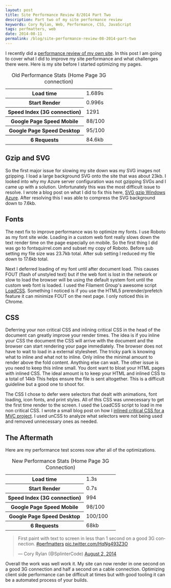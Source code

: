 ```yaml
---
layout: post
title: Site Performance Review 8/2014 Part Two
description: Part two of my site performance review
keywords: Cory Rylan, Web, Performance, CSS, JavaScript
tags: perfmatters, web
date: 2014-08-11
permalink: /blog/site-performance-review-08-2014-part-two
---
```


I recently did a <a href="/blog/site-performance-review-08-2014" target="_blank">performance review of my own site</a>. In
this post I am going to cover what I did to improve my site performance and what challenges there were. Here is my site before
I started optimizing my pages.

<table>
    <caption>Old Performance Stats (Home Page 3G connection)</caption>
    <tbody>
        <tr>
            <th scope="row">Load time</th>
            <td>1.689s</td>
            <td></td>
        </tr>
        <tr>
            <th scope="row">Start Render</th>
            <td>0.996s</td>
            <td></td>
        </tr>
        <tr>
            <th scope="row">Speed Index (3G connection)</th>
            <td>1291</td>
            <td></td>
        </tr>
        <tr>
            <th scope="row">Google Page Speed Mobile</th>
            <td>88/100</td>
            <td></td>
        </tr>
        <tr>
            <th scope="row">Google Page Speed Desktop</th>
            <td>95/100</td>
            <td></td>
        </tr>
        <tr>
            <th scope="row">6 Requests</th>
            <td>84.6kb</td>
            <td></td>
        </tr>
    </tbody>
</table>

## Gzip and SVG
     
So the first major issue for slowing my site down was my SVG images not gzipping. I load a large background SVG onto the site that was
about 23kb. I looked into why my Azure server configuration was not gzipping SVGs and I came up with a solution. Unfortunately this was the most
difficult issue to resolve. I wrote a blog post on what I did to fix this here,
<a href="/blog/svg-gzip-windows-azure" target="_blank">SVG gzip Windows Azure</a>.
After resolving this I was able to compress the SVG background down to 7.6kb.

## Fonts 

The next fix to improve performance was to optimize my fonts. I use Roboto as my font site wide. Loading in a custom web font really
slows down the text render time on the page especially on mobile. So the first thing I did was go to fontsquirrel.com and subset my copy of
Roboto. Before sub setting my file size was 23.7kb total. After sub setting I reduced my file down to 17.6kb total.


Next I deferred loading of my font until after document load. This causes FOUT (flash of unstyled text) but if the web font is lost in the network or slow to load the
browser will be using the default system font until the custom web font is loaded. I used the Filament Group's awesome script
<a href="https://github.com/filamentgroup/loadCSS" target="_blank">LoadCSS</a>. Something I noticed is if you use the HTML5 prerender/prefetch
feature it can minimize FOUT on the next page. I only noticed this in Chrome.

## CSS 

Deferring your non critical CSS and inlining critical CSS in the head of the document can greatly
improve your render times. The idea is if you inline your CSS the document the CSS will arrive with the document and the browser
can start rendering your page immediately. The browser does not have to wait to load in a external stylesheet. The tricky park is
knowing what to inline and what not to inline. Only inline the minimal amount to render above the fold content. Anything else can wait.
The other issue is you need to keep this inline small. You dont want to bloat your HTML pages with inlined CSS. The ideal amount is to keep
your HTML and inlined CSS to a total of 14kb This helps ensure the file is sent altogether. This is a difficult guideline but a good
one to shoot for.


The CSS I chose to defer were selectors that dealt with animations, font loading, icon fonts, and print styles. All of this CSS was unnecessary
to get the first time render to the screen. I used the LoadCSS script to load in me non critical CSS. I wrote a small blog post on how I
<a href="/blog/asp-mvc-critical-css-performance" target="_blank">inlined critical CSS for a MVC project</a>. I used unCSS to analyze what selectors were not being used and removed
unnecessary ones as needed.


## The Aftermath

Here are my performance test scores now after all of the optimizations.
     
<table>
    <caption>New Performance Stats (Home Page 3G Connection)</caption>
    <tbody>
        <tr>
            <th scope="row">Load time</th>
            <td>1.3s</td>
            <td></td>
        </tr>
        <tr>
            <th scope="row">Start Render</th>
            <td>0.7s</td>
            <td></td>
        </tr>
        <tr>
            <th scope="row">Speed Index (3G connection)</th>
            <td>994</td>
            <td></td>
        </tr>
        <tr>
            <th scope="row">Google Page Speed Mobile</th>
            <td>98/100</td>
            <td></td>
        </tr>
        <tr>
            <th scope="row">Google Page Speed Desktop</th>
            <td>100/100</td>
            <td></td>
        </tr>
        <tr>
            <th scope="row">6 Requests</th>
            <td>68kb</td>
            <td></td>
        </tr>
    </tbody>
</table>

<blockquote class="twitter-tweet" lang="en"><p>First paint with text to screen in less than 1 second on a good 3G connection. 
<a href="https://twitter.com/hashtag/perfmatters?src=hash">#perfmatters</a> <a href="http://t.co/HqNg493Z3O">pic.twitter.com/HqNg493Z3O</a></p>&mdash; Cory Rylan (@SplinterCode) <a href="https://twitter.com/SplinterCode/statuses/495618360089268224">August 2, 2014</a></blockquote>
<script async src="//platform.twitter.com/widgets.js" charset="utf-8"></script>
 
Overall the work was well work it. My site can now render in one second on a good 3G connection and half a second on a cable connection.
Optimizing client side performance can be difficult at times but with good tooling it can be a automated process of your builds.
